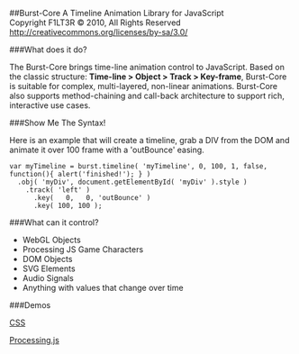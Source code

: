 ##Burst-Core
A Timeline Animation Library for JavaScript<br />
Copyright F1LT3R © 2010, All Rights Reserved<br />
http://creativecommons.org/licenses/by-sa/3.0/

###What does it do?

The Burst-Core brings time-line animation control to JavaScript. Based on the classic structure: **Time-line > Object > Track > Key-frame**, Burst-Core is suitable for complex, multi-layered, non-linear animations. Burst-Core also supports method-chaining and call-back architecture to support rich, interactive use cases.

###Show Me The Syntax!

Here is an example that will create a timeline, grab a DIV from the DOM and animate it over 100 frame with a 'outBounce' easing.

    var myTimeline = burst.timeline( 'myTimeline', 0, 100, 1, false, function(){ alert('finished!'); } )
      .obj( 'myDiv', document.getElementById( 'myDiv' ).style )    
        .track( 'left' )
          .key(   0,   0, 'outBounce' )
          .key( 100, 100 );

###What can it control?

- WebGL Objects
- Processing JS Game Characters
- DOM Objects
- SVG Elements
- Audio Signals
- Anything with values that change over time

###Demos

[CSS](http://code.bocoup.com/burst-core/examples/css-demo/)

[Processing.js](http://code.bocoup.com/burst-core/examples/processing-js/)
